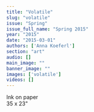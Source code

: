 ```yaml
---
title: "Volatile"
slug: "volatile"
issue: "Spring"
issue_full_name: "Spring 2015"
year: "2015"
date: "2015-03-01"
authors: ['Anna Koeferl']
section: "art"
audio: []
main_image: ""
banner_image: ""
images: ['volatile']
videos: []
---
```

Ink on paper  
35 x 23"

